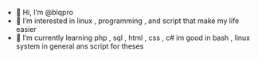 - 👋 Hi, I’m @blqpro
- 👀 I’m interested in linux , programming , and script that make my life easier 
- 🌱 I’m currently learning php , sql , html , css , c# im good in bash , linux system in general ans script for theses


<!---
blqpro/blqpro is a ✨ special ✨ repository because its `README.md` (this file) appears on your GitHub profile.
You can click the Preview link to take a look at your changes.
--->
